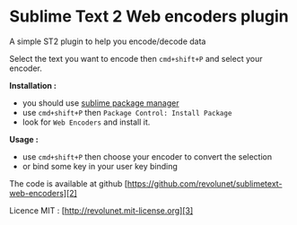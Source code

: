 Sublime Text 2 Web encoders plugin
=====

A simple ST2 plugin to help you encode/decode data

Select the text you want to encode then `cmd+shift+P` and select your encoder.

**Installation :**

 - you should use [sublime package manager][1]
 - use `cmd+shift+P` then `Package Control: Install Package`
 - look for `Web Encoders` and install it.

**Usage :**

 - use `cmd+shift+P` then choose your encoder to convert the selection
 - or bind some key in your user key binding


The code is available at github [https://github.com/revolunet/sublimetext-web-encoders][2]

Licence MIT : [http://revolunet.mit-license.org][3]

 [1]: http://wbond.net/sublime_packages/package_control
 [2]: https://github.com/revolunet/sublimetext-web-encoders
 [3]: http://revolunet.mit-license.org
